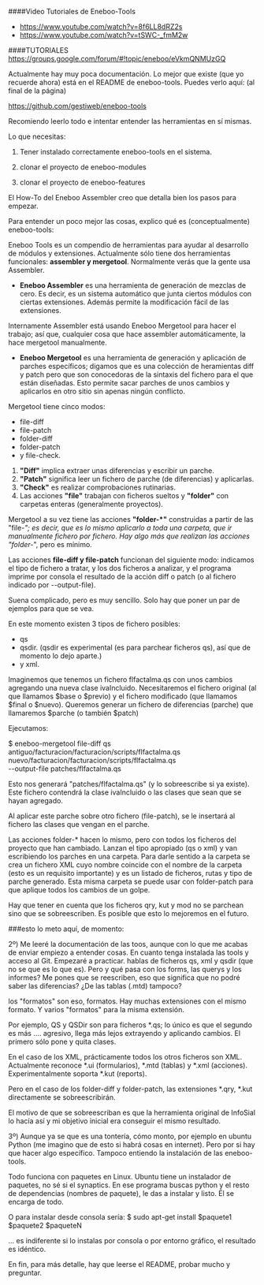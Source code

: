####Video Tutoriales de Eneboo-Tools
* https://www.youtube.com/watch?v=8f6LL8dRZ2s
* https://www.youtube.com/watch?v=tSWC-_fmM2w

####TUTORIALES
https://groups.google.com/forum/#!topic/eneboo/eVkmQNMUzGQ

Actualmente hay muy poca documentación. Lo mejor que existe (que yo recuerde ahora) está en el README de eneboo-tools.
Puedes verlo aquí: (al final de la página)

https://github.com/gestiweb/eneboo-tools




Recomiendo leerlo todo e intentar entender las herramientas en sí mismas. 




Lo que necesitas:

1. Tener instalado correctamente eneboo-tools en el sistema.

1. clonar el proyecto de eneboo-modules

1. clonar el proyecto de eneboo-features




El How-To del Eneboo Assembler creo que detalla bien los pasos para empezar.




Para entender un poco mejor las cosas, explico qué es (conceptualmente) eneboo-tools:




Eneboo Tools es un compendio de herramientas para ayudar al desarrollo de módulos y extensiones. Actualmente sólo tiene dos herramientas funcionales: **assembler y mergetool**. Normalmente verás que la gente usa Assembler.




* **Eneboo Assembler** es una herramienta de generación de mezclas de cero. Es decir, es un sistema automático que junta ciertos módulos con ciertas extensiones. Además permite la modificación fácil de las extensiones.




Internamente Assembler está usando Eneboo Mergetool para hacer el trabajo; así que, cualquier cosa que hace assembler automáticamente, la hace mergetool manualmente.




* **Eneboo Mergetool** es una herramienta de generación y aplicación de parches específicos; digamos que es una colección de heramientas diff y patch pero que son conocedoras de la sintaxis del fichero para el que están diseñadas. Esto permite sacar parches de unos cambios y aplicarlos en otro sitio sin apenas ningún conflicto.




Mergetool tiene cinco modos:
* file-diff
* file-patch
* folder-diff
* folder-patch
* y file-check.

1. **"Diff"** implica extraer unas diferencias y escribir un parche.
1. **"Patch"** significa leer un fichero de parche (de diferencias) y aplicarlas.
1. **"Check"** es realizar comprobaciones rutinarias.
1. Las acciones **"file"** trabajan con ficheros sueltos y **"folder"** con carpetas enteras (generalmente proyectos).




Mergetool a su vez tiene las acciones **"folder-*"** construidas a partir de las "file-*"; es decir, que es lo mismo aplicarlo a toda una carpeta, que ir manualmente fichero por fichero. Hay algo más que realizan las acciones "folder-*", pero es mínimo.




Las acciones **file-diff y file-patch** funcionan del siguiente modo: indicamos el tipo de fichero a tratar, y los dos ficheros a analizar, y el programa imprime por consola el resultado de la acción diff o patch (o al fichero indicado por --output-file).




Suena complicado, pero es muy sencillo. Solo hay que poner un par de ejemplos para que se vea.




En este momento existen 3 tipos de fichero posibles:
* qs
* qsdir. (qsdir es experimental (es para parchear ficheros qs), así que de momento lo dejo aparte.)
* y xml.






Imaginemos que tenemos un fichero flfactalma.qs con unos cambios agregando una nueva clase ivaIncluido. Necesitaremos el fichero original (al que llamamos $base o $previo) y el fichero modificado (que llamamos $final o $nuevo). Queremos generar un fichero de diferencias (parche) que llamaremos $parche (o también $patch)




Ejecutamos:

$ eneboo-mergetool file-diff qs \
    antiguo/facturacion/facturacion/scripts/flfactalma.qs \
    nuevo/facturacion/facturacion/scripts/flfactalma.qs \
    --output-file patches/flfactalma.qs

Esto nos generará "patches/flfactalma.qs" (y lo sobreescribe si ya existe). Este fichero contendrá la clase ivaIncluido o las clases que sean que se hayan agregado. 

Al aplicar este parche sobre otro fichero (file-patch), se le insertará al fichero las clases que vengan en el parche. 


Las acciones folder-* hacen lo mismo, pero con todos los ficheros del proyecto que han cambiado. Lanzan el tipo apropiado (qs o xml) y van escribiendo los parches en una carpeta. Para darle sentido a la carpeta se crea un fichero XML cuyo nombre coincide con el nombre de la carpeta (esto es un requisito importante) y es un listado de ficheros, rutas y tipo de parche generado. Esta misma carpeta se puede usar con folder-patch para que aplique todos los cambios de un golpe.


Hay que tener en cuenta que los ficheros qry, kut y mod no se parchean sino que se sobreescriben. Es posible que esto lo mejoremos en el futuro.

###esto lo meto aquí, de momento:



2º) Me leeré la documentación de las toos, aunque con lo que me acabas de enviar empiezo a entender cosas. En cuanto tenga instalada las tools y acceso al Git. Empezaré a practicar. hablas de ficheros qs, xml y qsdir (que no se que es lo que es). Pero y qué pasa con los forms, las querys y los informes? Me pones que se reescriben, eso que significa que no podré saber las diferencias? ¿De las tablas (.mtd) tampoco?





los "formatos" son eso, formatos. Hay muchas extensiones con el mismo formato. Y varios "formatos" para la misma extensión. 




Por ejemplo, QS y QSDir son para ficheros *.qs; lo único es que el segundo es más .... agresivo, llega más lejos extrayendo y aplicando cambios. El primero sólo pone y quita clases.




En el caso de los XML, prácticamente todos los otros ficheros son XML. Actualmente reconoce *.ui (formularios), *.mtd (tablas) y *.xml (acciones). Experimentalmente soporta *.kut (reports).




Pero en el caso de los folder-diff y folder-patch, las extensiones *.qry, *.kut directamente se sobreescribirán. 

El motivo de que se sobreescriban es que la herramienta original de InfoSial lo hacía así y mi objetivo inicial era conseguir el mismo resultado.


 


3º) Aunque ya se que es una tontería, cómo monto, por ejemplo en ubuntu Python (me imagino que de esto si habrá cosas en internet). Pero por si hay que hacer algo específico. Tampoco entiendo la instalación de las eneboo-tools.






Todo funciona con paquetes en Linux. Ubuntu tiene un instalador de paquetes, no sé si el synaptics. En ese programa buscas python y el resto de dependencias (nombres de paquete), le das a instalar y listo. Él se encarga de todo.




O para instalar desde consola sería: $ sudo apt-get install $paquete1 $paquete2 $paqueteN




... es indiferente si lo instalas por consola o por entorno gráfico, el resultado es idéntico.


En fin, para más detalle, hay que leerse el README, probar mucho y preguntar.
